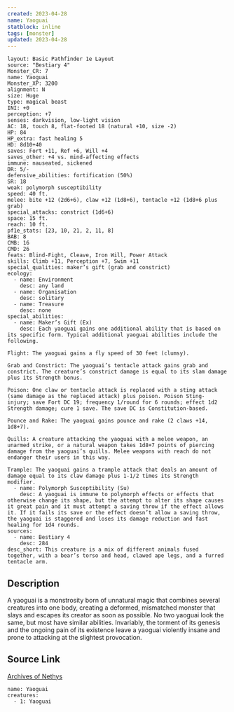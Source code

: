 ```yaml
---
created: 2023-04-28
name: Yaoguai
statblock: inline
tags: [monster]
updated: 2023-04-28
---
```

```statblock
layout: Basic Pathfinder 1e Layout
source: "Bestiary 4"
Monster_CR: 7
name: Yaoguai
Monster_XP: 3200
alignment: N
size: Huge
type: magical beast
INI: +0
perception: +7
senses: darkvision, low-light vision
AC: 18, touch 8, flat-footed 18 (natural +10, size -2)
HP: 84
HP_extra: fast healing 5
HD: 8d10+40
saves: Fort +11, Ref +6, Will +4
saves_other: +4 vs. mind-affecting effects
immune: nauseated, sickened
DR: 5/-
defensive_abilities: fortification (50%)
SR: 18
weak: polymorph susceptibility
speed: 40 ft.
melee: bite +12 (2d6+6), claw +12 (1d8+6), tentacle +12 (1d8+6 plus grab)
special_attacks: constrict (1d6+6)
space: 15 ft.
reach: 10 ft.
pf1e_stats: [23, 10, 21, 2, 11, 8]
BAB: 8
CMB: 16
CMD: 26
feats: Blind-Fight, Cleave, Iron Will, Power Attack
skills: Climb +11, Perception +7, Swim +11
special_qualities: maker’s gift (grab and constrict)
ecology:
  - name: Environment
    desc: any land
  - name: Organisation
    desc: solitary
  - name: Treasure
    desc: none
special_abilities:
  - name: Maker’s Gift (Ex)
    desc: Each yaoguai gains one additional ability that is based on its specific form. Typical additional yaoguai abilities include the following.

Flight: The yaoguai gains a fly speed of 30 feet (clumsy).

Grab and Constrict: The yaoguai’s tentacle attack gains grab and constrict. The creature’s constrict damage is equal to its slam damage plus its Strength bonus.

Poison: One claw or tentacle attack is replaced with a sting attack (same damage as the replaced attack) plus poison. Poison Sting- injury; save Fort DC 19; frequency 1/round for 6 rounds; effect 1d2 Strength damage; cure 1 save. The save DC is Constitution-based.

Pounce and Rake: The yaoguai gains pounce and rake (2 claws +14, 1d8+7).

Quills: A creature attacking the yaoguai with a melee weapon, an unarmed strike, or a natural weapon takes 1d8+7 points of piercing damage from the yaoguai’s quills. Melee weapons with reach do not endanger their users in this way.

Trample: The yaoguai gains a trample attack that deals an amount of damage equal to its claw damage plus 1-1/2 times its Strength modifier.
  - name: Polymorph Susceptibility (Su)
    desc: A yaoguai is immune to polymorph effects or effects that otherwise change its shape, but the attempt to alter its shape causes it great pain and it must attempt a saving throw if the effect allows it. If it fails its save or the effect doesn’t allow a saving throw, the yaoguai is staggered and loses its damage reduction and fast healing for 1d4 rounds.
sources:
  - name: Bestiary 4
    desc: 284
desc_short: This creature is a mix of different animals fused together, with a bear’s torso and head, clawed ape legs, and a furred tentacle arm.
```
## Description
A yaoguai is a monstrosity born of unnatural magic that combines several creatures into one body, creating a deformed, mismatched monster that slays and escapes its creator as soon as possible. No two yaoguai look the same, but most have similar abilities. Invariably, the torment of its genesis and the ongoing pain of its existence leave a yaoguai violently insane and prone to attacking at the slightest provocation.
## Source Link
[Archives of Nethys](https://aonprd.com/MonsterDisplay.aspx?ItemName=Yaoguai)
```encounter-table
name: Yaoguai
creatures:
  - 1: Yaoguai
```
